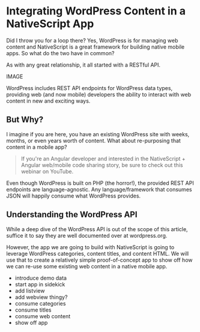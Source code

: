# Integrating WordPress Content in a NativeScript App

Did I throw you for a loop there? Yes, WordPress is for managing web content and NativeScript is a great framework for building native mobile apps. So what do the two have in common?

As with any great relationship, it all started with a RESTful API.

IMAGE

WordPress includes REST API endpoints for WordPress data types, providing web (and now mobile) developers the ability to interact with web content in new and exciting ways.

## But Why?

I imagine if you are here, you have an existing WordPress site with weeks, months, or even years worth of content. What about re-purposing that content in a mobile app?

> If you're an Angular developer and interested in the NativeScript + Angular web/mobile code sharing story, be sure to check out this webinar on YouTube.

Even though WordPress is built on PHP (the horror!), the provided REST API endpoints are language-agnostic. Any language/framework that consumes JSON will happily consume what WordPress provides.

## Understanding the WordPress API

While a deep dive of the WordPress API is out of the scope of this article, suffice it to say they are well documented over at wordpress.org.

However, the app we are going to build with NativeScript is going to leverage WordPress categories, content titles, and content HTML. We will use that to create a relatively simple proof-of-concept app to show off how we can re-use some existing web content in a native mobile app.

- introduce demo data
- start app in sidekick
- add listview
- add webview thingy?
- consume categories
- consume titles
- consume web content
- show off app
